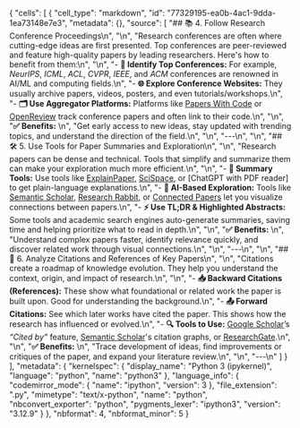 {
 "cells": [
  {
   "cell_type": "markdown",
   "id": "77329195-ea0b-4ac1-9dda-1ea73148e7e3",
   "metadata": {},
   "source": [
    "## 📚 4. Follow Research Conference Proceedings\n",
    "\n",
    "Research conferences are often where cutting-edge ideas are first presented. Top conferences are peer-reviewed and feature high-quality papers by leading researchers. Here's how to benefit from them:\n",
    "\n",
    "- **🎯 Identify Top Conferences:** For example, *NeurIPS*, *ICML*, *ACL*, *CVPR*, *IEEE*, and *ACM* conferences are renowned in AI/ML and computing fields.\n",
    "- **🌐 Explore Conference Websites:** They usually archive papers, videos, posters, and even tutorials/workshops.\n",
    "- **🗂️ Use Aggregator Platforms:** Platforms like [Papers With Code](https://paperswithcode.com/conferences) or [OpenReview](https://openreview.net/) track conference papers and often link to their code.\n",
    "\n",
    "**✅ Benefits:**  \n",
    "Get early access to new ideas, stay updated with trending topics, and understand the direction of the field.\n",
    "\n",
    "---\n",
    "\n",
    "## 🛠️ 5. Use Tools for Paper Summaries and Exploration\n",
    "\n",
    "Research papers can be dense and technical. Tools that simplify and summarize them can make your exploration much more efficient.\n",
    "\n",
    "- **📝 Summary Tools:** Use tools like [ExplainPaper](https://explainpaper.com/), [SciSpace](https://typeset.io/), or [ChatGPT with PDF reader] to get plain-language explanations.\n",
    "- **🧠 AI-Based Exploration:** Tools like [Semantic Scholar](https://www.semanticscholar.org/), [Research Rabbit](https://www.researchrabbit.ai/), or [Connected Papers](https://www.connectedpapers.com/) let you visualize connections between papers.\n",
    "- **⚡ Use TL;DR & Highlighted Abstracts:** Some tools and academic search engines auto-generate summaries, saving time and helping prioritize what to read in depth.\n",
    "\n",
    "**✅ Benefits:**  \n",
    "Understand complex papers faster, identify relevance quickly, and discover related work through visual connections.\n",
    "\n",
    "---\n",
    "\n",
    "## 🔗 6. Analyze Citations and References of Key Papers\n",
    "\n",
    "Citations create a roadmap of knowledge evolution. They help you understand the context, origin, and impact of research.\n",
    "\n",
    "- **📥 Backward Citations (References):** These show what foundational or related work the paper is built upon. Good for understanding the background.\n",
    "- **📤 Forward Citations:** See which later works have cited the paper. This shows how the research has influenced or evolved.\n",
    "- **🔍 Tools to Use:** [Google Scholar](https://scholar.google.com)’s *“Cited by”* feature, [Semantic Scholar](https://www.semanticscholar.org/)'s citation graphs, or [ResearchGate](https://www.researchgate.net/).\n",
    "\n",
    "**✅ Benefits:**  \n",
    "Trace development of ideas, find improvements or critiques of the paper, and expand your literature review.\n",
    "\n",
    "---\n"
   ]
  }
 ],
 "metadata": {
  "kernelspec": {
   "display_name": "Python 3 (ipykernel)",
   "language": "python",
   "name": "python3"
  },
  "language_info": {
   "codemirror_mode": {
    "name": "ipython",
    "version": 3
   },
   "file_extension": ".py",
   "mimetype": "text/x-python",
   "name": "python",
   "nbconvert_exporter": "python",
   "pygments_lexer": "ipython3",
   "version": "3.12.9"
  }
 },
 "nbformat": 4,
 "nbformat_minor": 5
}
